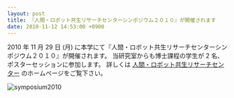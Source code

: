 ```yaml
---
layout: post
title: 『人間・ロボット共生リサーチセンターシンポジウム２０１０』が開催されます
date: 2010-11-12 14:53:00 +0900
---
```


2010 年 11 月 29 日 (月) に本学にて『人間・ロボット共生リサーチセンターシンポジウム２０１０』が開催されます。
当研究室からも博士課程の学生が 2 名、ポスターセッションに参加します。
詳しくは [人間・ロボット共生リサーチセンター](http://robot.tut.ac.jp/activity.html) のホームページをご覧下さい。

![symposium2010]({{site.baseurl}}/img/symposium2010-212x300.jpg)